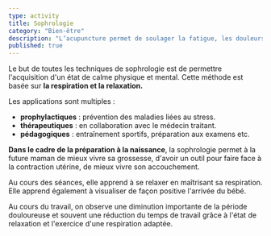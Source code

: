 ```yaml
---
type: activity
title: Sophrologie
category: "Bien-être"
description: "L‘acupuncture permet de soulager la fatigue, les douleurs, les troubles digestifs les troubles circulatoires et l'insomnie au cours de la grossesse."
published: true
---
```



Le but de toutes les techniques de sophrologie est de permettre l'acquisition d'un état de calme physique et mental. Cette méthode est basée sur **la respiration et la relaxation.**

Les applications sont multiples :

- **prophylactiques** : prévention des maladies liées au stress.
- **thérapeutiques** : en collaboration avec le médecin traitant.
- **pédagogiques** : entraînement sportifs, préparation aux examens etc.

**Dans le cadre de la préparation à la naissance**, la sophrologie permet à la future maman de mieux vivre sa grossesse, d'avoir un outil pour faire face à la contraction utérine, de mieux vivre son accouchement.

Au cours des séances, elle apprend à se relaxer en maîtrisant sa respiration. Elle apprend également à visualiser de façon positive l'arrivée du bébé. 

Au cours du travail, on observe une diminution importante de la période douloureuse et souvent une réduction du temps de travail grâce à l'état de relaxation et l'exercice d'une respiration adaptée.
